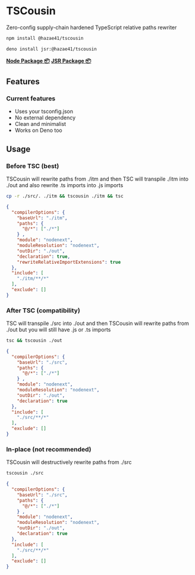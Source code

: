# TSCousin

Zero-config supply-chain hardened TypeScript relative paths rewriter

```bash
npm install @hazae41/tscousin
```

```bash
deno install jsr:@hazae41/tscousin
```

[**Node Package 📦**](https://www.npmjs.com/package/@hazae41/tscousin) [**JSR Package 📦**](https://jsr.io/@hazae41/tscousin)

## Features

### Current features
- Uses your tsconfig.json
- No external dependency
- Clean and minimalist
- Works on Deno too

## Usage

### Before TSC (best)

TSCousin will rewrite paths from ./itm and then TSC will transpile ./itm into ./out and also rewrite .ts imports into .js imports

```bash
cp -r ./src/. ./itm && tscousin ./itm && tsc
```

```json
{
  "compilerOptions": {
    "baseUrl": "./itm",
    "paths": {
      "@/*": ["./*"]
    } ,
    "module": "nodenext",
    "moduleResolution": "nodenext",
    "outDir": "./out",
    "declaration": true,
    "rewriteRelativeImportExtensions": true
  },
  "include": [
    "./itm/**/*"
  ],
  "exclude": []
}
```

### After TSC (compatibility)

TSC will transpile ./src into ./out and then TSCousin will rewrite paths from ./out but you will still have .js or .ts imports

```bash
tsc && tscousin ./out
```

```json
{
  "compilerOptions": {
    "baseUrl": "./src",
    "paths": {
      "@/*": ["./*"]
    } ,
    "module": "nodenext",
    "moduleResolution": "nodenext",
    "outDir": "./out",
    "declaration": true
  },
  "include": [
    "./src/**/*"
  ],
  "exclude": []
}
```

### In-place (not recommended)

TSCousin will destructively rewrite paths from ./src

```bash
tscousin ./src
```

```json
{
  "compilerOptions": {
    "baseUrl": "./src",
    "paths": {
      "@/*": ["./*"]
    } ,
    "module": "nodenext",
    "moduleResolution": "nodenext",
    "outDir": "./out",
    "declaration": true
  },
  "include": [
    "./src/**/*"
  ],
  "exclude": []
}
```